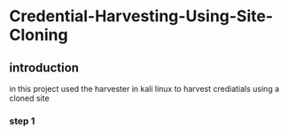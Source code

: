 # Credential-Harvesting-Using-Site-Cloning

## introduction
in this project used the harvester in kali linux to harvest crediatials using a cloned site
### step 1

 <img src ="">





















